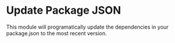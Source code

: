 # Update Package JSON

This module will programatically update the dependencies in your package.json to the most recent version.